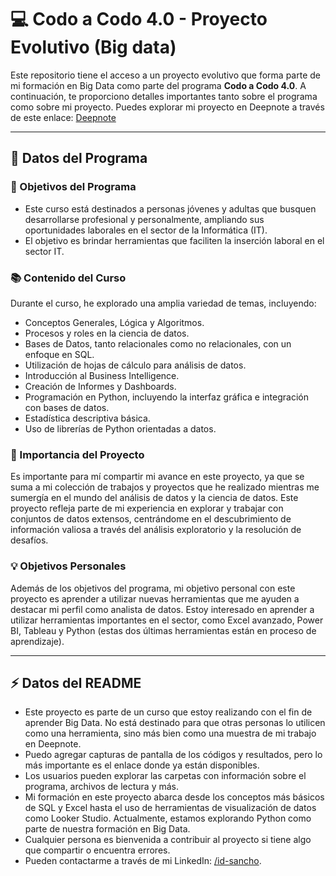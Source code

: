 # :computer: Codo a Codo 4.0 - Proyecto Evolutivo (Big data)

Este repositorio tiene el acceso a un proyecto evolutivo que forma parte de mi formación en Big Data como parte del programa **Codo a Codo 4.0**. A continuación, te proporciono detalles importantes tanto sobre el programa como sobre mi proyecto. Puedes explorar mi proyecto en Deepnote a través de este enlace: [Deepnote](https://deepnote.com/workspace/data-5486-98d88740-3820-4743-a17e-13cfe9db87c3/project/c23664-ignacio-sancho-TPintegrador-bf62d523-85c3-4c9b-a280-f1661df55159/notebook/.README-9d73cb02f9d74c79858b0cfe74a2b0b3?)

---
  

## :school: Datos del Programa

### :dart: Objetivos del Programa

- Este curso está destinados a personas jóvenes y adultas que busquen desarrollarse profesional y personalmente, ampliando sus oportunidades laborales en el sector de la Informática (IT).
- El objetivo es brindar herramientas que faciliten la inserción laboral en el sector IT.

### :books: Contenido del Curso

Durante el curso, he explorado una amplia variedad de temas, incluyendo:

- Conceptos Generales, Lógica y Algoritmos.
- Procesos y roles en la ciencia de datos.
- Bases de Datos, tanto relacionales como no relacionales, con un enfoque en SQL.
- Utilización de hojas de cálculo para análisis de datos.
- Introducción al Business Intelligence.
- Creación de Informes y Dashboards.
- Programación en Python, incluyendo la interfaz gráfica e integración con bases de datos.
- Estadística descriptiva básica.
- Uso de librerías de Python orientadas a datos.

### :star2: Importancia del Proyecto

Es importante para mí compartir mi avance en este proyecto, ya que se suma a mi colección de trabajos y proyectos que he realizado mientras me sumergía en el mundo del análisis de datos y la ciencia de datos. Este proyecto refleja parte de mi experiencia en explorar y trabajar con conjuntos de datos extensos, centrándome en el descubrimiento de información valiosa a través del análisis exploratorio y la resolución de desafíos.

### :bulb: Objetivos Personales

Además de los objetivos del programa, mi objetivo personal con este proyecto es aprender a utilizar nuevas herramientas que me ayuden a destacar mi perfil como analista de datos. Estoy interesado en aprender a utilizar herramientas importantes en el sector, como Excel avanzado, Power BI, Tableau y Python (estas dos últimas herramientas están en proceso de aprendizaje).

***

## ⚡ Datos del README

- Este proyecto es parte de un curso que estoy realizando con el fin de aprender Big Data. No está destinado para que otras personas lo utilicen como una herramienta, sino más bien como una muestra de mi trabajo en Deepnote.
- Puedo agregar capturas de pantalla de los códigos y resultados, pero lo más importante es el enlace donde ya están disponibles.
- Los usuarios pueden explorar las carpetas con información sobre el programa, archivos de lectura y más.
- Mi formación en este proyecto abarca desde los conceptos más básicos de SQL y Excel hasta el uso de herramientas de visualización de datos como Looker Studio. Actualmente, estamos explorando Python como parte de nuestra formación en Big Data.
- Cualquier persona es bienvenida a contribuir al proyecto si tiene algo que compartir o encuentra errores.
- Pueden contactarme a través de mi LinkedIn: [/id-sancho](https://www.linkedin.com/in/id-sancho).

